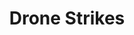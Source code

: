 ---
number: 3
title: "Drone Strikes"
description: "Data visualization of Drone Strikes"
front_end: ["JavaScript", "jQuery", "AJAX", "Google Maps"]
back_end: ["Ruby", "Sinatra", "Dronestrea.am API"]
github: "https://github.com/dixonscottr/drone-strikes"
deployed: "https://drone-strikes-app.herokuapp.com/"
screenshot: 'drone-strikes-mb.png'
---
